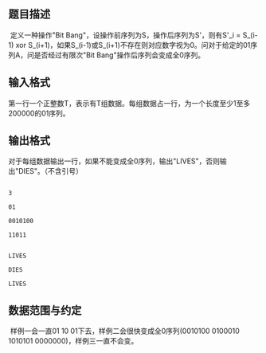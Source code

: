 ## 题目描述

<p> 定义一种操作"Bit Bang"，设操作前序列为S，操作后序列为S'，则有S'_i = S_(i-1) xor S_(i+1)，如果S_(i-1)或S_(i+1)不存在则对应数字视为0。问对于给定的01序列A，问是否经过有限次"Bit Bang"操作后序列会变成全0序列。</p>

## 输入格式

<p>第一行一个正整数T，表示有T组数据。每组数据占一行，为一个长度至少1至多200000的01序列。</p>

## 输出格式

<div>
 <div>
  对于每组数据输出一行，如果不能变成全0序列，输出"LIVES"，否则输出"DIES"。（不含引号）
 </div>
</div>

```input1
3
01
0010100
11011
```
```output1
LIVES
DIES
LIVES
```
## 数据范围与约定

<p> 样例一会一直01 10 01下去，样例二会很快变成全0序列(0010100 0100010 1010101 0000000)，样例三一直不会变。</p>
<br>
<div></div>

